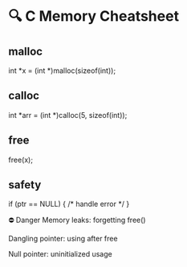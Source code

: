 # 🔍 C Memory Cheatsheet

##  malloc
int *x = (int *)malloc(sizeof(int));

## calloc
int *arr = (int *)calloc(5, sizeof(int));

## free
free(x);

## safety 
if (ptr == NULL) { /* handle error */ }

⛔️ Danger
Memory leaks: forgetting free()

Dangling pointer: using after free

Null pointer: uninitialized usage
